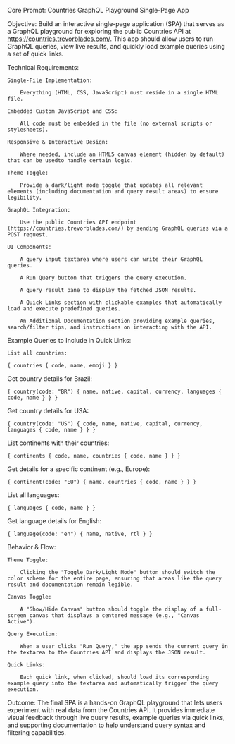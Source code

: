 Core Prompt: Countries GraphQL Playground Single-Page App

Objective:
Build an interactive single-page application (SPA) that serves as a GraphQL playground for exploring the public Countries API at https://countries.trevorblades.com/. This app should allow users to run GraphQL queries, view live results, and quickly load example queries using a set of quick links.

Technical Requirements:

    Single-File Implementation:

        Everything (HTML, CSS, JavaScript) must reside in a single HTML file.

    Embedded Custom JavaScript and CSS:

        All code must be embedded in the file (no external scripts or stylesheets).

    Responsive & Interactive Design:

        Where needed, include an HTML5 canvas element (hidden by default) that can be usedto handle certain logic.

    Theme Toggle:

        Provide a dark/light mode toggle that updates all relevant elements (including documentation and query result areas) to ensure legibility.

    GraphQL Integration:

        Use the public Countries API endpoint (https://countries.trevorblades.com/) by sending GraphQL queries via a POST request.

    UI Components:

        A query input textarea where users can write their GraphQL queries.

        A Run Query button that triggers the query execution.

        A query result pane to display the fetched JSON results.

        A Quick Links section with clickable examples that automatically load and execute predefined queries.

        An Additional Documentation section providing example queries, search/filter tips, and instructions on interacting with the API.

Example Queries to Include in Quick Links:

    List all countries:

`{ countries { code, name, emoji } }`

Get country details for Brazil:

`{ country(code: "BR") { name, native, capital, currency, languages { code, name } } }`

Get country details for USA:

`{ country(code: "US") { code, name, native, capital, currency, languages { code, name } } }`

List continents with their countries:

`{ continents { code, name, countries { code, name } } }`

Get details for a specific continent (e.g., Europe):

`{ continent(code: "EU") { name, countries { code, name } } }`

List all languages:

`{ languages { code, name } }`

Get language details for English:

`{ language(code: "en") { name, native, rtl } }`

Behavior & Flow:

    Theme Toggle:

        Clicking the "Toggle Dark/Light Mode" button should switch the color scheme for the entire page, ensuring that areas like the query result and documentation remain legible.

    Canvas Toggle:

        A "Show/Hide Canvas" button should toggle the display of a full-screen canvas that displays a centered message (e.g., "Canvas Active").

    Query Execution:

        When a user clicks "Run Query," the app sends the current query in the textarea to the Countries API and displays the JSON result.

    Quick Links:

        Each quick link, when clicked, should load its corresponding example query into the textarea and automatically trigger the query execution.

Outcome:
The final SPA is a hands-on GraphQL playground that lets users experiment with real data from the Countries API. It provides immediate visual feedback through live query results, example queries via quick links, and supporting documentation to help understand query syntax and filtering capabilities.